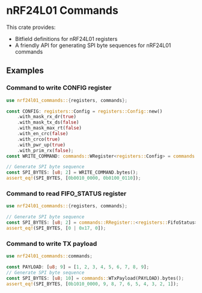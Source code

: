 # nRF24L01 Commands

This crate provides:
- Bitfield definitions for nRF24L01 registers
- A friendly API for generating SPI byte sequences for nRF24L01 commands

## Examples

### Command to write CONFIG register
```rust
use nrf24l01_commands::{registers, commands};

const CONFIG: registers::Config = registers::Config::new()
    .with_mask_rx_dr(true)
    .with_mask_tx_ds(false)
    .with_mask_max_rt(false)
    .with_en_crc(false)
    .with_crco(true)
    .with_pwr_up(true)
    .with_prim_rx(false);
const WRITE_COMMAND: commands::WRegister<registers::Config> = commands::WRegister(CONFIG);

// Generate SPI byte sequence
const SPI_BYTES: [u8; 2] = WRITE_COMMAND.bytes();
assert_eq!(SPI_BYTES, [0b0010_0000, 0b0100_0110]);
```
### Command to read FIFO_STATUS register
```rust
use nrf24l01_commands::{registers, commands};

// Generate SPI byte sequence
const SPI_BYTES: [u8; 2] = commands::RRegister::<registers::FifoStatus>::bytes();
assert_eq!(SPI_BYTES, [0 | 0x17, 0]);
```
### Command to write TX payload
```rust
use nrf24l01_commands::commands;

const PAYLOAD: [u8; 9] = [1, 2, 3, 4, 5, 6, 7, 8, 9];
// Generate SPI byte sequence
const SPI_BYTES: [u8; 10] = commands::WTxPayload(PAYLOAD).bytes();
assert_eq!(SPI_BYTES, [0b1010_0000, 9, 8, 7, 6, 5, 4, 3, 2, 1]);
```
